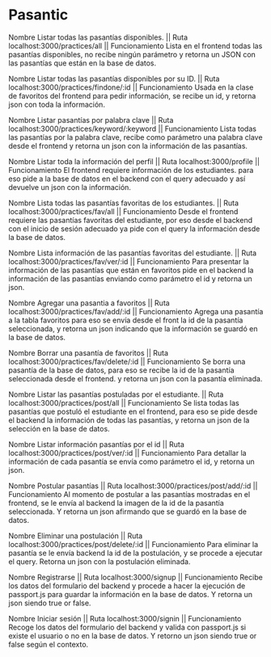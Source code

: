 # Pasantic
Nombre
Listar todas las pasantías disponibles. ||
Ruta
localhost:3000/practices/all ||
Funcionamiento 
Lista en el frontend todas las pasantías disponibles, no recibe ningún parámetro y retorna un JSON con las pasantías que están en la base de datos.

Nombre
Listar todas las pasantías disponibles por su ID. ||
Ruta
localhost:3000/practices/findone/:id ||
Funcionamiento
Usada en la clase de favoritos del frontend para pedir información, se recibe un id, y retorna json con toda la información.

Nombre
Listar pasantías por palabra clave ||
Ruta
localhost:3000/practices/keyword/:keyword ||
Funcionamiento
Lista todas las pasantías por la palabra clave, recibe como parámetro una palabra clave desde el frontend y retorna un json con la información de las pasantías.

Nombre 
Listar toda la información del perfil ||
Ruta
localhost:3000/profile ||
Funcionamiento
El frontend requiere información de los estudiantes. para eso pide a la base de datos en el backend con el query adecuado y así devuelve un json con la información.

Nombre
Lista todas las pasantías favoritas de los estudiantes. ||
Ruta
localhost:3000/practices/fav/all ||
Funcionamiento
Desde el frontend requiere las pasantías favoritas del estudiante, por eso desde el backend con el inicio de sesión adecuado ya pide con el query la información desde la base de datos.

Nombre
Lista información de las pasantías favoritas del estudiante. ||
Ruta
localhost:3000/practices/fav/ver/:id ||
Funcionamiento
Para presentar la información de las pasantías que están en favoritos pide en el backend la información de las pasantías enviando como parámetro el id y retorna un json.

Nombre
Agregar una pasantia a favoritos ||
Ruta
localhost:3000/practices/fav/add/:id ||
Funcionamiento
Agrega una pasantía a la tabla favoritos para eso se envía desde el front la id de la pasantía seleccionada, y retorna un json indicando que la información se guardó en la base de datos.

Nombre
Borrar una pasantía de favoritos ||
Ruta
localhost:3000/practices/fav/delete/:id ||
Funcionamiento
Se borra una pasantía de la base de datos, para eso se recibe la id de la pasantía seleccionada desde el frontend. y retorna un json con la pasantía eliminada.

Nombre
Listar las pasantías postuladas por el estudiante. ||
Ruta
localhost:3000/practices/post/all ||
Funcionamiento
Se lista todas las pasantías que postuló el estudiante en el frontend, para eso se pide desde el backend la información de todas las pasantías, y retorna un json de la selección en la base de datos.

Nombre
Listar información pasantías por el id ||
Ruta
localhost:3000/practices/post/ver/:id ||
Funcionamiento
Para detallar la información de cada pasantía se envía como parámetro el id, y retorna un json.


Nombre
Postular pasantías ||
Ruta
localhost:3000/practices/post/add/:id ||
Funcionamiento 
Al momento de postular a las pasantías mostradas en el frontend, se le envía al backend la imagen de la id de la pasantía seleccionada. Y retorna un json afirmando que se guardó en la base de datos.

Nombre
Eliminar una postulación ||
Ruta
localhost:3000/practices/post/delete/:id ||
Funcionamiento
Para eliminar la pasantía se le envía backend la id de la postulación, y se procede a ejecutar el query. Retorna un json con la postulación eliminada.

Nombre
Registrarse ||
Ruta
localhost:3000/signup ||
Funcionamiento
Recibe los datos del formulario del backend y procede a hacer la ejecución de passport.js para guardar la información en la base de datos. Y retorna un json siendo true or false.

Nombre
Iniciar sesión ||
Ruta
localhost:3000/signin ||
Funcionamiento
Recoge los datos del formulario del backend y valida con passport.js si existe el usuario o no en la base de datos. Y retorno un json siendo true or false según el contexto.

